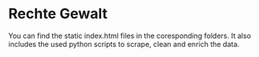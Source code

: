 # Rechte Gewalt

You can find the static index.html files in the coresponding folders. It also includes the used python scripts to scrape, clean and enrich the data.
